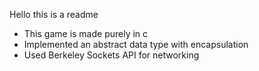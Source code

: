 Hello this is a readme

- This game is made purely in c
- Implemented an abstract data type with encapsulation
- Used Berkeley Sockets API for networking
